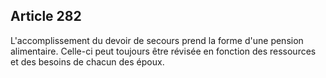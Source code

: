 Article 282
----
L'accomplissement du devoir de secours prend la forme d'une pension alimentaire.
Celle-ci peut toujours être révisée en fonction des ressources et des besoins de
chacun des époux.
